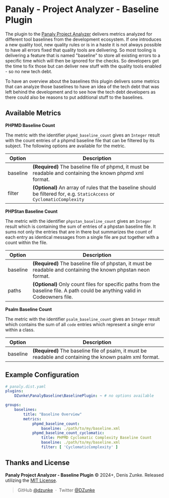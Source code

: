 # Panaly - Project Analyzer - Baseline Plugin

The plugin to the [Panaly Project Analyzer](https://github.com/DZunke/panaly) delivers metrics analyzed for different
tool baselines from the
development ecosystem. If one introduces a new quality tool, new quality rules or is in a haste it is not always
possible to have all errors fixed that quality tools are delivering. So most tooling is delivering a feature that is
named "baseline" to store all existing errors to a specific time which will then be ignored for the checks. So
developers get the time to fix those but can deliver new stuff with the quality tools enabled - so no new tech debt.

To have an overview about the baselines this plugin delivers some metrics that can analyze those baselines to have an
idea of the tech debt that was left behind the development and to see how the tech debt developers as there could
also be reasons to put additional stuff to the baselines.

## Available Metrics

**PHPMD Baseline Count**

The metric with the identifier `phpmd_baseline_count` gives an `Integer` result with the count entries of a
phpmd baseline file that can be filtered by its subject. The following options are available for the metric.

| Option   | Description                                                                                                              |
|----------|--------------------------------------------------------------------------------------------------------------------------|
| baseline | **(Required)** The baseline file of phpmd, it must be readable and containing the known phpmd xml format.                | 
| filter   | **(Optional)** An array of rules that the baseline should be filtered for, e.g. `StaticAccess` or `CyclomaticComplexity` |

**PHPStan Baseline Count**

The metric with the identifier `phpstan_baseline_count` gives an `Integer` result which is containing the sum of entries
of a phpstan baseline file. It sums not only the entries that are in there but summarizes the count of each entry
as identical messages from a single file are put together with a count within the file.

| Option   | Description                                                                                                                   |
|----------|-------------------------------------------------------------------------------------------------------------------------------|
| baseline | **(Required)** The baseline file of phpstan, it must be readable and containing the known phpstan neon format.                | 
| paths    | **(Optional)** Only count files for specific paths from the baseline file. A path could be anything valid in Codeowners file. | 

**Psalm Baseline Count**

The metric with the identifier `psalm_baseline_count` gives an `Integer` result which contains the sum of all `code`
entries which represent a single error within a class.

| Option   | Description                                                                                               |
|----------|-----------------------------------------------------------------------------------------------------------|
| baseline | **(Required)** The baseline file of psalm, it must be readable and containing the known psalm xml format. | 

## Example Configuration

```yaml
# panaly.dist.yaml
plugins:
    DZunke\PanalyBaseline\BaselinePlugin: ~ # no options available

groups:
    baselines:
        title: "Baseline Overview"
        metrics:
            phpmd_baseline_count:
                baseline: ./path/to/my/baseline.xml
            phpmd_baseline_count_cyclomatic:
                title: PHPMD Cyclomatic Complexity Baseline Count
                baseline: ./path/to/my/baseline.xml
                filter: [ 'CyclomaticComplexity' ]
```

## Thanks and License

**Panaly Project Analyzer - Baseline Plugin** © 2024+, Denis Zunke. Released utilizing
the [MIT License](https://mit-license.org/).

> GitHub [@dzunke](https://github.com/DZunke) &nbsp;&middot;&nbsp;
> Twitter [@DZunke](https://twitter.com/DZunke)
